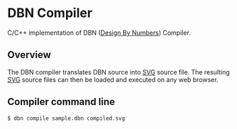 # DBN Compiler
C/C++ implementation of DBN ([Design By Numbers](http://dbn.media.mit.edu/)) Compiler.

## Overview
The DBN compiler translates DBN source into [SVG](https://en.wikipedia.org/wiki/Scalable_Vector_Graphics) source file. The resulting [SVG](https://en.wikipedia.org/wiki/Scalable_Vector_Graphics) source files can then be loaded and executed on any web browser.

## Compiler command line
`$ dbn compile sample.dbn compiled.svg`